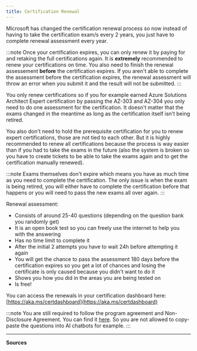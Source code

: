```yaml
---
title: Certification Renewal
---
```


Microsoft has changed the certification renewal process so now instead of having to take the certification exam/s every 2 years, you just have to complete renewal assessment every year.

:::note
Once your certification expires, you can only renew it by paying for and retaking the full certifications again. It is **extremely** recommended to renew your certifications on time. You also need to finish the renewal assessement **before** the certification expires. If you aren't able to complete the assessment before the certification expires, the renewal assessment will throw an error when you submit it and the result will not be submitted.
:::

You only renew certifications so if you for example earned Azure Solutions Architect Expert certification by passing the AZ-303 and AZ-304 you only need to do one assessment for the certification. It doesn't matter that the exams changed in the meantime as long as the certification itself isn't being retired.

You also don't need to hold the prerequisite certification for you to renew expert certifications, those are not tied to each other. But it is highly recommended to renew all certifications because the process is way easier than if you had to take the exams in the future (also the system is broken so you have to create tickets to be able to take the exams again and to get the certification manually renewed).

:::note
Exams themselves don't expire which means you have as much time as you need to complete the certification. The only issue is when the exam is being retired, you will either have to complete the certification before that happens or you will need to pass the new exams all over again. 
:::

Renewal assessment:

* Consists of around 25-40 questions (depending on the question bank you randomly get)
* It is an open book test so you can freely use the internet to help you with the answering
* Has no time limit to complete it
* After the initial 2 attempts you have to wait 24h before attempting it again
* You will get the chance to pass the assessment 180 days before the certification expires so you get a lot of chances and losing the certificate is only caused because you didn't want to do it
* Shows you how you did in the areas you are being tested on
* Is free!

You can access the renewals in your certification dashboard here: [https://aka.ms/certdashboard](https://aka.ms/certdashboard)

:::note
You are still required to follow the program agreement and Non-Disclosure Agreement. You can find it [here](https://learn.microsoft.com/en-us/credentials/support/exam-and-assessment-lab-security-policies). So you are not allowed to copy-paste the questions into AI chatbots for example.
:::

---

**Sources**
  <LinkCard title="Renew your Microsoft Certifications | Microsoft Learn" href="https://learn.microsoft.com/en-us/certifications/renew-your-microsoft-certification)" />
  <LinkCard title="Renew your Microsoft Certifications - FAQ | Microsoft Learn" href="https://learn.microsoft.com/en-us/certifications/renew-your-microsoft-certification-faq)" />
  <LinkCard title="Exams don't expire | Microsoft Certification Support" href="https://trainingsupport.microsoft.com/en-us/mcp/forum/all/is-there-any-time-limit-to-complete-the/4e885c43-bcde-44ce-a685-f4c3adf9f4dc" />
